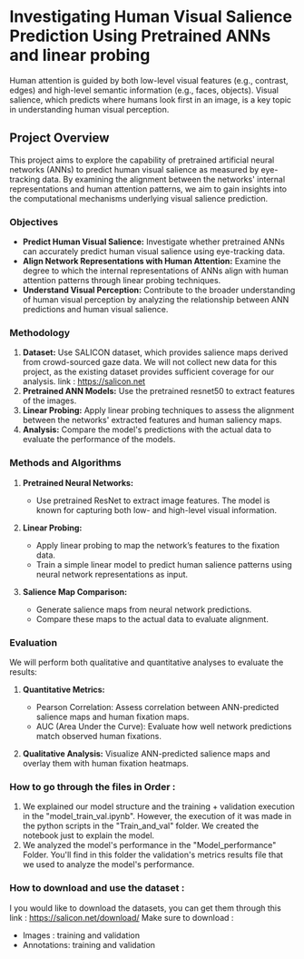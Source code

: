 # Investigating Human Visual Salience Prediction Using Pretrained ANNs and linear probing

Human attention is guided by both low-level visual features (e.g., contrast, edges) and high-level semantic information (e.g., faces, objects). Visual salience, which predicts where humans look first in an image, is a key topic in understanding human visual perception.

## Project Overview

This project aims to explore the capability of pretrained artificial neural networks (ANNs) to predict human visual salience as measured by eye-tracking data. By examining the alignment between the networks' internal representations and human attention patterns, we aim to gain insights into the computational mechanisms underlying visual salience prediction.

### Objectives

- **Predict Human Visual Salience:** Investigate whether pretrained ANNs can accurately predict human visual salience using eye-tracking data.
- **Align Network Representations with Human Attention:** Examine the degree to which the internal representations of ANNs align with human attention patterns through linear probing techniques.
- **Understand Visual Perception:** Contribute to the broader understanding of human visual perception by analyzing the relationship between ANN predictions and human visual salience.

### Methodology

1. **Dataset:** Use SALICON dataset, which provides salience maps derived from crowd-sourced gaze data. We will not collect new data for this project, as the existing dataset provides sufficient coverage for our analysis. link : https://salicon.net
2. **Pretrained ANN Models:** Use the pretrained resnet50 to extract features of the images.
3. **Linear Probing:** Apply linear probing techniques to assess the alignment between the networks' extracted features and human saliency maps.
4. **Analysis:** Compare the model's predictions with the actual data to evaluate the performance of the models.


### Methods and Algorithms

1. **Pretrained Neural Networks:**
   - Use pretrained ResNet to extract image features. The model is known for capturing both low- and high-level visual information.
   
2. **Linear Probing:**
   - Apply linear probing to map the network’s features to the fixation data.
   - Train a simple linear model to predict human salience patterns using neural network representations as input.
   
3. **Salience Map Comparison:**
   - Generate salience maps from neural network predictions.
   - Compare these maps to the actual data to evaluate alignment.

### Evaluation

We will perform both qualitative and quantitative analyses to evaluate the results:

1. **Quantitative Metrics:**
   - Pearson Correlation: Assess correlation between ANN-predicted salience maps and human fixation maps.
   - AUC (Area Under the Curve): Evaluate how well network predictions match observed human fixations.
   
2. **Qualitative Analysis:**
    Visualize ANN-predicted salience maps and overlay them with human fixation heatmaps.
     
### How to go through the files in Order : 
1. We explained our model structure and the training + validation execution in the "model_train_val.ipynb". However, the execution of it was made in the python scripts in the "Train_and_val" folder. We created the notebook just to explain the model.
2. We analyzed the model's performance in the "Model_performance" Folder. You'll find in this folder the validation's metrics results file that we used to analyze the model's performance.

### How to download and use the dataset : 
I you would like to download the datasets, you can get them through this link : https://salicon.net/download/
Make sure to download : 
- Images : training and validation
- Annotations: training and validation 




